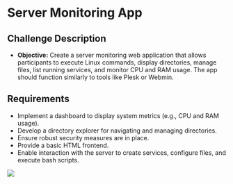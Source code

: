 # Server Monitoring App

## Challenge Description

- **Objective:** Create a server monitoring web application that allows participants to execute Linux commands, display directories, manage files, list running services, and monitor CPU and RAM usage. The app should function similarly to tools like Plesk or Webmin.

## Requirements

- Implement a dashboard to display system metrics (e.g., CPU and RAM usage).
- Develop a directory explorer for navigating and managing directories.
- Ensure robust security measures are in place.
- Provide a basic HTML frontend.
- Enable interaction with the server to create services, configure files, and execute bash scripts.


<img src="public\images\1.png"/>
